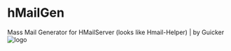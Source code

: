 # hMailGen
Mass Mail Generator for HMailServer (looks like Hmail-Helper) | by Guicker
![logo](https://github.com/GuickerZ/hMailGen/assets/80110265/153b54fc-8abd-406c-8fd7-c691351b23e2)
